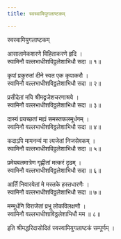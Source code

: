 ```yaml
---
title: स्वस्वामियुगलाष्टकम्

---
```

  
 स्वस्वामियुगलाष्टकम्   
  
आसातामेकशरणे विहिताकरणे हृदि ।  
स्वामिनौ वल्लभाधीशविठ्ठलेशाभिधौ सदा ॥ १॥  
  
कृपां प्रकुरुतां दीने स्वत एक कृपाकरौ ।  
स्वामिनौ वल्लभाधीशविठ्ठलेशाभिधौ सदा ॥ २॥  
  
प्रसीदेतां मयि श्रीमद्व्रजेशचरणाश्रये ।  
स्वामिनौ वल्लभाधीशविठ्ठलेशाभिधौ सदा ॥ ३॥  
  
दास्यं प्रयच्छतां मह्यं समस्तफलमूर्धगम् ।  
स्वामिनौ वल्लभाधीशविठ्ठलेशाभिधौ सदा ॥ ४॥  
  
कदाऽपि मामनन्यं मा त्यजेतां निजसेवकम् ।  
स्वामिनौ वल्लभाधीशविठ्ठलेशाभिधौ सदा ॥ ५॥  
  
प्रमेयबलमात्रेण गृह्णीतां मत्करं दृढम् ।  
स्वामिनौ वल्लभाधीशविठ्ठलेशाभिधौ सदा ॥ ६॥  
  
आर्तिं निवारयेतां मे मस्तके हस्तधारणैः ।  
स्वामिनौ वल्लभाधीशविठ्ठलेशाभिधौ सदा ॥ ७॥  
  
मन्मूर्धनि विराजेतां प्रभू लोकविलक्षणौ ।  
स्वामिनौ वल्लभाधीशाविठ्ठलेशाभिधौ मम ॥ ८॥  
  
इति श्रीमद्धरिदासोदितं स्वस्वामियुगलाष्टकं सम्पूर्णम् ।  
  
  

  
